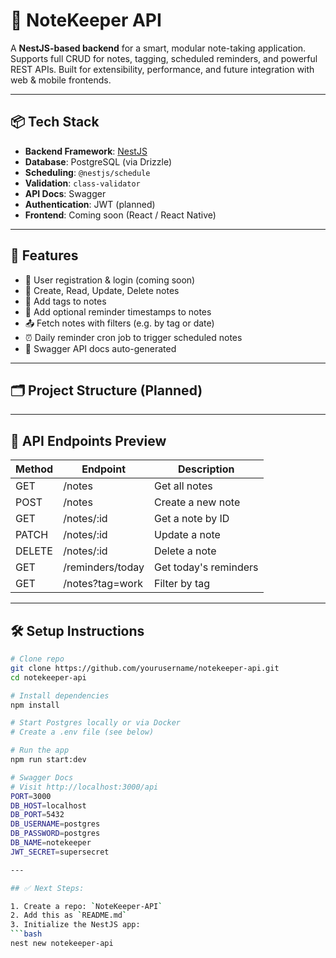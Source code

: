 # 📝 NoteKeeper API

A **NestJS-based backend** for a smart, modular note-taking application. Supports full CRUD for notes, tagging, scheduled reminders, and powerful REST APIs. Built for extensibility, performance, and future integration with web & mobile frontends.

---

## 📦 Tech Stack

- **Backend Framework**: [NestJS](https://nestjs.com/)
- **Database**: PostgreSQL (via Drizzle)
- **Scheduling**: `@nestjs/schedule`
- **Validation**: `class-validator`
- **API Docs**: Swagger
- **Authentication**: JWT (planned)
- **Frontend**: Coming soon (React / React Native)

---

## 🚀 Features

- 🔐 User registration & login (coming soon)
- 🧾 Create, Read, Update, Delete notes
- 🔖 Add tags to notes
- 📅 Add optional reminder timestamps to notes
- 📤 Fetch notes with filters (e.g. by tag or date)
- ⏰ Daily reminder cron job to trigger scheduled notes
- 📘 Swagger API docs auto-generated

---

## 🗂️ Project Structure (Planned)


---

## 📌 API Endpoints Preview

| Method | Endpoint | Description |
|--------|----------|-------------|
| GET    | /notes         | Get all notes |
| POST   | /notes         | Create a new note |
| GET    | /notes/:id     | Get a note by ID |
| PATCH  | /notes/:id     | Update a note |
| DELETE | /notes/:id     | Delete a note |
| GET    | /reminders/today | Get today's reminders |
| GET    | /notes?tag=work | Filter by tag |

---

## 🛠 Setup Instructions

```bash
# Clone repo
git clone https://github.com/yourusername/notekeeper-api.git
cd notekeeper-api

# Install dependencies
npm install

# Start Postgres locally or via Docker
# Create a .env file (see below)

# Run the app
npm run start:dev

# Swagger Docs
# Visit http://localhost:3000/api
PORT=3000
DB_HOST=localhost
DB_PORT=5432
DB_USERNAME=postgres
DB_PASSWORD=postgres
DB_NAME=notekeeper
JWT_SECRET=supersecret

---

## ✅ Next Steps:

1. Create a repo: `NoteKeeper-API`
2. Add this as `README.md`
3. Initialize the NestJS app:
```bash
nest new notekeeper-api
